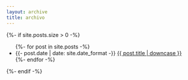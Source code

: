 ```yaml
---
layout: archive
title: archivo
---
```


{%- if site.posts.size > 0 -%}
  <ul>
    {%- for post in site.posts -%}
        <li>
          <span>{{- post.date | date: site.date_format -}}</span>
          <a href="{{ post.url | relative_url }}">{{ post.title | downcase }}</a>
        </li>
    {%- endfor -%}
  </ul>
{%- endif -%}